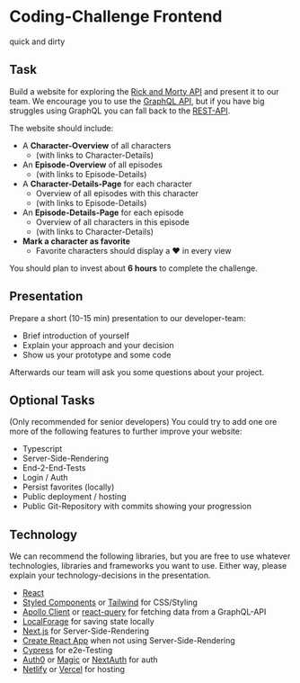 # Coding-Challenge Frontend

quick and dirty

## Task
Build a website for exploring the [Rick and Morty API](https://rickandmortyapi.com/documentation)  and present it to our team. We encourage you to use the [GraphQL API](https://rickandmortyapi.com/graphql), but if you have big struggles using GraphQL you can fall back to the [REST-API](https://rickandmortyapi.com/documentation/#rest).

The website should include:
 - A **Character-Overview** of all characters
	 -  (with links to Character-Details)
 - An **Episode-Overview** of all episodes
	 -  (with links to Episode-Details)
 - A **Character-Details-Page** for each character
	 - Overview of all episodes with this character
	 - (with links to Episode-Details)
 - An **Episode-Details-Page** for each episode
	 - Overview of all characters in this episode
	 - (with links to Character-Details)
 - **Mark a character as favorite**
	 - Favorite characters should display a ❤️ in every view

You should plan to invest about **6 hours** to complete the challenge.

## Presentation
Prepare a short (10-15 min) presentation to our developer-team:
- Brief introduction of yourself
- Explain your approach and your decision
- Show us your prototype and some code

Afterwards our team will ask you some questions about your project.

## Optional Tasks
(Only recommended for senior developers) You could try to add one ore more of the following features to further improve your website:
- Typescript
- Server-Side-Rendering
- End-2-End-Tests
- Login / Auth
- Persist favorites (locally)
- Public deployment / hosting
- Public Git-Repository with commits showing your progression

## Technology
We can recommend the following libraries, but you are free to use whatever technologies, libraries and frameworks you want to use. Either way, please explain your technology-decisions in the presentation.
- [React](https://reactjs.org/)
- [Styled Components](https://styled-components.com/) or [Tailwind](https://tailwindcss.com/) for CSS/Styling
- [Apollo Client](https://www.apollographql.com/docs/react/) or [react-query](https://github.com/tannerlinsley/react-query) for fetching data from a GraphQL-API
- [LocalForage](https://github.com/localForage/localForage) for saving state locally
- [Next.js](https://nextjs.org/) for Server-Side-Rendering
- [Create React App](https://create-react-app.dev/) when not using Server-Side-Rendering
- [Cypress](https://www.cypress.io/) for e2e-Testing
- [Auth0](https://auth0.com/) or [Magic](https://magic.link/) or [NextAuth](https://next-auth.js.org/) for auth
- [Netlify](https://www.netlify.com/) or [Vercel](https://vercel.com/) for hosting
